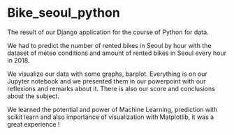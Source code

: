 # Bike_seoul_python

The result of our Django application for the course of Python for data.

We had to predict the number of rented bikes in Seoul by hour with the dataset 
of meteo conditions and amount of rented bikes in Seoul every hour in 2018.

We visualize our data with some graphs, barplot. Everything is on our Jupyter notebook
and we presented them in our powerpoint with our reflexions and remarks about it.
There is also our score and conclusions about the subject. 


We learned the potential and power of Machine Learning, prediction with scikit learn and
also importance of visualization with Matplotlib, it was a great experience ! 
